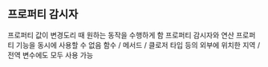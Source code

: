 ## 프로퍼티 감시자

프로퍼티 값이 변경도리 때 원하는 동작을 수행하게 함
프로퍼티 감시자와 연산 프로퍼티 기능을 동시에 사용할 수 없음
함수 / 메서드 / 클로저 타입 등의 외부에 위치한 지역 / 전역 변수에도 모두 사용 가능